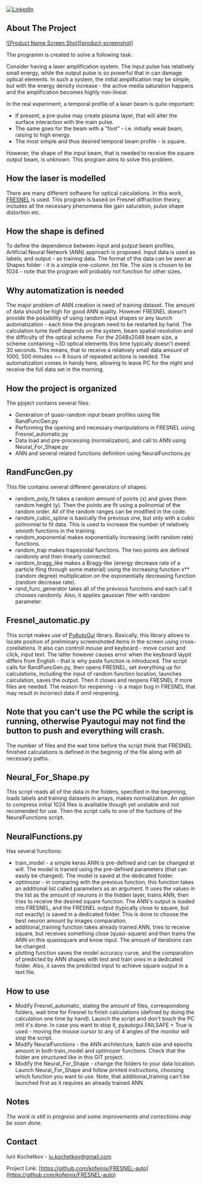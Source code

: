 
[![LinkedIn][linkedin-shield]][linkedin-url]





<!-- ABOUT THE PROJECT -->
## About The Project

[![Product Name Screen Shot][product-screenshot]](https://example.com)

The programm is created to solve a following task:

Consider having a laser amplification system. The input pulse has relatively small energy, while the output pulse is so powerful that in can damage optical elements.
In such a system, the initial amplification may be simple, but with the energy density increase - the active media saturation happens and the amplification becomes highly non-linear.

In the real experiment, a temporal profile of a laser beam is quite important:
* If present, a pre-pulse may create plasma layer, that will alter the surface interaction with the main pulse.
* The same goes for the beam with a "foot" - i.e. initially weak beam, raising to high energy.
* The most simple and thus desired temporal beam profile - is square.

However, the shape of the input beam, that is needed to receive the square output beam, is unknown. This program aims to solve this problem.


## How the laser is modelled

There are many different software for optical calculations. In this work, [FRESNEL](http://www.wavesimsoft.ru/) is used. 
This program is based on Fresnel diffraction theory, includes all the necessary phenomena like gain saturation, pulse shape distortion etc.

## How the shape is defined

To define the dependence between input and putput beam profiles, Artificial Neural Network (ANN) approach is proposed. 
Input data is used as labels, and output - as training data.
The format of the data can be seen at Shapes folder - it is a simple one-column .txt file. The size is chosen to be 1024 - note that the program will probably not function for other sizes.

## Why automatization is needed

The major problem of ANN creation is need of training dataset. The amount of data should be high for good ANN quality. However FRESNEL doesn't provide the possibility of using random input shapes or any launch automatization - each time the program need to be restarted by hand.
The calculation tume itself depends on the system, beam spatial resolution and the difficulty of the optical scheme. For the 2048x2048 beam size, a scheme containing ~30 optical elements this time typically doesn't exeed 30 seconds.
This means, that to receive a relatively small data amount of 1000, 500 minutes =~ 8 hours of repeated actions is needed.
The automatization comes in handy here, allowing to leave PC for the night and receive the full data set in the morning. 

## How the project is organized

The pjoject contains several files:
* Generation of quasi-random input beam profiles using file RandFuncGen.py
* Performing the opening and necessary manipulations in FRESNEL using Fresnel_automatic.py
* Data load and pre-processing (normalization), and call to ANN using Neural_For_Shape.py
* ANN and several related functions definition using NeuralFunctions.py

## RandFuncGen.py

This file contains several different generators of shapes: 
* random_poly_fit takes a random amount of points (x) and gives them random height (y). Then the points are fit using a polinomial of the random order. All of the random ranges can be modified in the code.
* random_cubic_spline is basically the previous one, but only with a cubic polinomial to fit data. This is used to increase the number of relatively smooth functions in the training.
* random_exponential makes exponentially increasing (with random rate) functions. 
* random_trap makes trapezoidal functions. The two points are defined randomly and then linearly connected.
* random_bragg_like makes a Bragg-like (energy decrease rate of a particle fling through some material) using the increasing function x**(random degree) multiplication on the exponentially decreasing function (random decrease rate).
* rand_func_generator takes all of the previous functions and each call it chooses randomly. Also, it applies gaussian filter with random parameter.

## Fresnel_automatic.py

This script makes use of [PyAutoGui](https://pyautogui.readthedocs.io/en/latest/) library. Basically, this library allows to locate position of preliminary screenshoted items in the screen using cross-corellations.
It also can controll mouse and keyboard - move cursor and click, input text. The latter however causes error when the keyboard laypit differs from English - that is why paste function is introduced.
The script calls for RandFuncGen.py, then opens FRESNEL, set everything up for calculations, including the input of random function location, launches calculation, saves the output. Then it closes and reopens FRESNEL if more files are needed. The reason for reopening - is a major bug in FRESNEL that may result in incorrect data if omit reopening.
## Note that you can't use the PC while the script is running, otherwise Pyautogui may not find the button to push and everything will crash.
The number of files and the wait time before the script think that FRESNEL finished calculations is defined in the beginnig of the file along with all necessary paths.

## Neural_For_Shape.py

This script reads all of the data in the folders, specified in the beginning, loads labels and training datasets in arrays, makes normalization.
An option to compress initial 1024 files is availiable though yet unstable and not recomended for use.
Then the script calls to one of the fuctions of the NeuralFunctions script.


## NeuralFunctions.py
Has several functions:
* train_model - a simple keras ANN is pre-defined and can be changed at will. The model is trained using the pre-defined parameters (that can easily be changed). The model is saved at the dedicated folder.
* optimozer - in comparing with the previous function, this function takes an additional list called parameters as an argument. It uses the values in the list as the amount of neurons in the hidden layer, trains ANN, then tries to receive the desired square function. The ANN's output is loaded into FRESNEL, and the FRESNEL output (typically close to square, but not exactly) is saved in a dedicated folder. This is done to choose the best neuron amount by images comparation.
* additional_training function takes already trained ANN, tries to receive square, but receives something close (quasi-square) and then trains the ANN on this quasisquare and know input. The amount of iterations can be changed.
* plotting function saves the model accuracy curve, and the comparation of predicted by ANN shapes with test and train ones in a dedicated folder. Also, it saves the predicted input to achieve square output in a text file.

## How to use

* Modify Fresnel_automatic, stating the amount of files, correspondong folders, wait time for Fresnel to finish calculations (defined by doing the calculation one time by hand). Launch the script and don't touch the PC intil it's done. In case you want to stop it, pyautogui.FAILSAFE = True is used - moving the mouse cursor to any of 4 angles of the monitor will stop the script.
* Modify NeuralFunctions - the ANN architecture, batch size and epochs amount in both train_model and optimozer functions. Check that the folder are structured like in this GIT project.
* Modify the Neural_For_Shape - change the folders to your data location. Launch Neural_For_Shape and follow printed instructions, choosing which function you want to use. Note, that additional_training can't be launched first as it requires an already trained ANN.  
 

## Notes
_The work is still in progress and some improvements and corrections may be soon done._

## Contact

Iurii Kochetkov -  iu.kochetkov@gmail.com

Project Link: [https://github.com/kofeinix/FRESNEL-auto](https://github.com/kofeinix/FRESNEL-auto)


<!-- MARKDOWN LINKS & IMAGES -->

[linkedin-shield]: https://img.shields.io/badge/-LinkedIn-black.svg?style=for-the-badge&logo=linkedin&colorB=555
[linkedin-url]: https://linkedin.com/in/iu-kochetkov/
